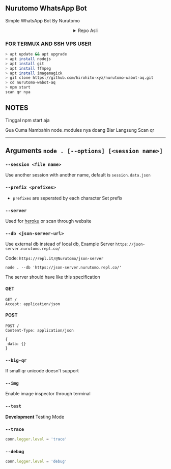 ## Nurutomo WhatsApp Bot

Simple WhatsApp Bot By Nurutomo

<div align="center">
<details>
 <summary>Repo Asli</summary>
 
[Nurutomo](https://github.com/Nurutomo)
 
</details>
</div>

### FOR TERMUX AND SSH VPS USER

```bash
> apt update && apt upgrade
> apt install nodejs
> apt install git
> apt install ffmpeg
> apt install imagemagick
> git clone https://github.com/hirohito-xyz/nurutomo-wabot-aq.git
> cd nurutomo-wabot-aq
> npm start
scan qr nya
```

## NOTES 

Tinggal npm start aja

Gua Cuma Nambahin node_modules nya doang
Biar Langsung Scan qr

---------

## Arguments `node . [--options] [<session name>]`

### `--session <file name>`

Use another session with another name, default is ```session.data.json```

### `--prefix <prefixes>`

* `prefixes` are seperated by each character
Set prefix

### `--server`

Used for [heroku](https://heroku.com/) or scan through website

### `--db <json-server-url>`

Use external db instead of local db, 
Example Server `https://json-server.nurutomo.repl.co/`

Code: `https://repl.it/@Nurutomo/json-server`

`node . --db 'https://json-server.nurutomo.repl.co/'`

The server should have like this specification

#### GET

```http
GET /
Accept: application/json
```

#### POST

```http
POST /
Content-Type: application/json

{
 data: {}
}
```

### `--big-qr`

If small qr unicode doesn't support

### `--img`

Enable image inspector through terminal

### `--test`

**Development** Testing Mode

### `--trace`

```js
conn.logger.level = 'trace'
```

### `--debug`

```js
conn.logger.level = 'debug'
```